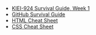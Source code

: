 * [KIEI-924 Survival Guide, Week 1](https://www.dropbox.com/s/szt9h7emqklgm8r/KIEI924SurvivalWeek1.pdf?dl=0)
* [GitHub Survival Guide](/kiei924-winter17/workbook/github)
* [HTML Cheat Sheet](http://www.smashingmagazine.com/wp-content/uploads/images/html5-cheat-sheet/html5-cheat-sheet.pdf)
* [CSS Cheat Sheet](https://www.dropbox.com/s/qwf03i25m35igtd/KIEI-924-CSS-Cheatsheet.pdf?dl=0)
